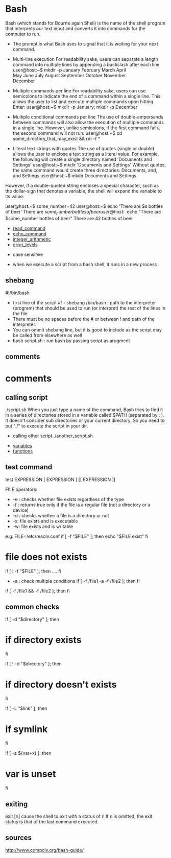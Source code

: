 # Bash
Bash (which stands for Bourne again Shell) is the name of the shell program that interprets our text input and converts it into commands for the computer to run.

* The prompt is what Bash uses to signal that it is waiting for your next command.


* Multi-line execution
For readability sake, users can separate a length command into multiple lines by appending a backslash after each line
user@host:~$ mkdir -p January February March April \
May June July August September October November \
December

* Multiple commands per line
For readability sake, users can use semicolons to indicate the end of a command within a single line. This allows the user to list and execute multiple commands upon hitting Enter:
user@host:~$ mkdir -p January; mkdir -p December

* Multiple conditional commands per line
The use of double-ampersands between commands will also allow the execution of multiple commands in a single line. However, unlike semicolons, if the first command fails, the second command will not run:
user@host:~$ cd some_directory_that_may_exist && rm -f *

* Literal text strings with quotes
The use of quotes (single or double) allows the user to enclose a text string as a literal value. For example, the following will create a single directory named 'Documents and Settings'
user@host:~$ mkdir 'Documents and Settings'
Without quotes, the same command would create three directories: Documents, and, and Settings
user@host:~$ mkdir Documents and Settings

However, if a double-quoted string encloses a special character, such as the dollar-sign that denotes a variable, the shell will expand the variable to its value:

user@host:~$ some_number=42
user@host:~$ echo 'There are $s bottles of beer'
There are $some_number bottles of beer
user@host:~$ echo "There are $some_number bottles of beer"
There are 42 bottles of beer


* [read_command](read_command)
* [echo_command](echo_command)
* [integer_arithmetic](integer_arithmetic)
* [error_levels](error_levels)


- case sensitive

- when we execute a script from a bash shell, it runs in a new process

## shebang
#!/bin/bash
- first line of the script
#! - shebang
/bin/bash : path to the interpreter (program) that should be used to run (or interpret) the rest of the lines in the file
- There must be no spaces before the # or between ! and path of the interpreter.
- You can ommit shebang line, but it is good to include as the script may be called from elsewhere as well
- bash script.sh : run bash by passing script as arugment

## comments
# comments

## calling script
./script.sh
When you just type a name of the command, Bash tries to find it in a series of directories stored in a variable called $PATH (separated by : ). It doesn't consider sub directories or your current directory. So you need to put "./" to execute the script in your dir.

- calling other script
./another_script.sh

* [variables](variables)
* [functions](functions)

 ## test command
test EXPRESSION
[ EXPRESSION ]
[[ EXPRESSION ]]

FILE operators:
- -e : checks whether file exists regardless of the type
- -f : returns true only if the file ia a regular file (not a directory or a device)
- -d : checks whether a file is a directory or not
- -x: file exists and is executable
- -w: file exists and is writable

e.g:
FILE=/etc/resolv.conf
if [ -f "$FILE" ]; then
	echo "$FILE exist"
fi

# file does not exists
if [ ! -f "$FILE" ]; then
   ....
fi

- -a : check multiple conditions
if [ -f /file1 -a -f /file2 ]; then
fi

if [ -f /file1 && -f /file2 ]; then
fi

## common checks
if [ -d "$directory" ]; then
  # if directory exists
fi

if [ ! -d "$directory" ]; then
  # if directory doesn't exists
fi


if [ -L "$link" ]; then
  # if symlink
fi


if [ -z ${var+x} ]; then
  # var is unset
fi


## exiting
exit [n]
cause the shell to exit with a status of n
If n is omitted, the exit status is that of the last command executed.





## sources
http://www.compciv.org/bash-guide/

